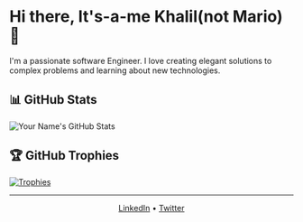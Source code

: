<!-- Your Name -->
# Hi there, It's-a-me Khalil(not Mario) 👋

<!-- Short Introduction -->
I'm a passionate software Engineer. I love creating elegant solutions to complex problems and learning about new technologies.

<!-- GitHub Stats -->
## 📊 GitHub Stats

![Your Name's GitHub Stats](https://github-readme-stats.vercel.app/api?username=mohamedkhalil-elloumi&count_private=true&show_icons=true&theme=dark)

<!-- GitHub Trophies -->
## 🏆 GitHub Trophies

[![Trophies](https://github-profile-trophy.vercel.app/?username=mohamedkhalil-elloumi&theme=nord&column=7)](https://github.com/ryo-ma/github-profile-trophy)

<!-- Footer -->
<hr>

<p align="center">
  <a href="https://www.linkedin.com/in/yourusername/">LinkedIn</a> •
  <a href="https://twitter.com/yourusername">Twitter</a>
</p>
